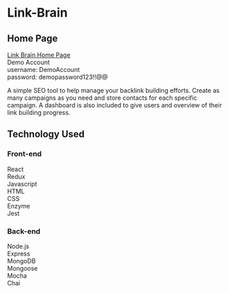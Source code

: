 # Link-Brain

## Home Page
[Link Brain Home Page](https://secret-forest-12031.herokuapp.com/)  
Demo Account  
username: DemoAccount  
password: demopassword123!!@@  

A simple SEO tool to help manage your backlink building efforts. Create as many campaigns as you need and store contacts for each specific campaign. A dashboard is also included to give users and overview of their link building progress.  

## Technology Used

### Front-end
React  
Redux  
Javascript  
HTML  
CSS  
Enzyme  
Jest  

### Back-end
Node.js  
Express  
MongoDB  
Mongoose  
Mocha  
Chai  